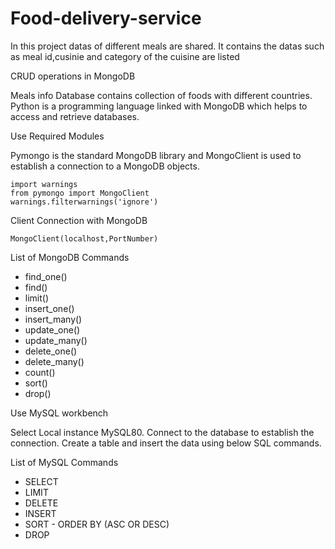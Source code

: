 # Food-delivery-service
In this project datas of different meals are shared.
It contains the datas such as meal id,cusinie and category of the cuisine are listed

CRUD operations in MongoDB

Meals info Database contains collection of foods with different countries. Python is a programming language linked with MongoDB which helps to access and retrieve databases.

Use Required Modules

Pymongo is the standard MongoDB library and MongoClient is used to establish a connection to a MongoDB objects.

    import warnings
    from pymongo import MongoClient
    warnings.filterwarnings('ignore')
Client Connection with MongoDB

    MongoClient(localhost,PortNumber)

List of MongoDB Commands

* find_one()
* find()
* limit()
* insert_one()
* insert_many()
* update_one()
* update_many()
* delete_one()
* delete_many()
* count()
* sort()
* drop()

Use MySQL workbench

Select Local instance MySQL80. Connect to the database to establish the connection. Create a table and insert the data using below SQL commands.

List of MySQL Commands

* SELECT
* LIMIT
* DELETE
* INSERT
* SORT - ORDER BY (ASC OR DESC)
* DROP

